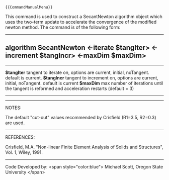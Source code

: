 ```{=mediawiki}
{{CommandManualMenu}}
```
This command is used to construct a SecantNewton algorithm object which
uses the two-term update to accelerate the convergence of the modified
newton method. The command is of the following form:

  ---------------------------------------------------------------------------------------------------
  **algorithm SecantNewton \<-iterate \$tangIter\> \<-increment \$tangIncr\> \<-maxDim \$maxDim\>**
  ---------------------------------------------------------------------------------------------------

  ---------------- ------------------------------------------------------------------------------------------------
  **\$tangIter**   tangent to iterate on, options are current, initial, noTangent. default is current.
  **\$tangIncr**   tangent to increment on, options are current, initial, noTangent. default is current
  **\$maxDim**     max number of iterations until the tangent is reformed and acceleration restarts (default = 3)
  ---------------- ------------------------------------------------------------------------------------------------

------------------------------------------------------------------------

NOTES:

The default \"cut-out\" values recommended by Crisfield (R1=3.5, R2=0.3)
are used.

------------------------------------------------------------------------

REFERENCES:

Crisfield, M.A. \"Non-linear Finite Element Analysis of Solids and
Structures\", Vol. 1, Wiley, 1991.

------------------------------------------------------------------------

Code Developed by: \<span style=\"color:blue\"\> Michael Scott, Oregon
State University \</span\>
